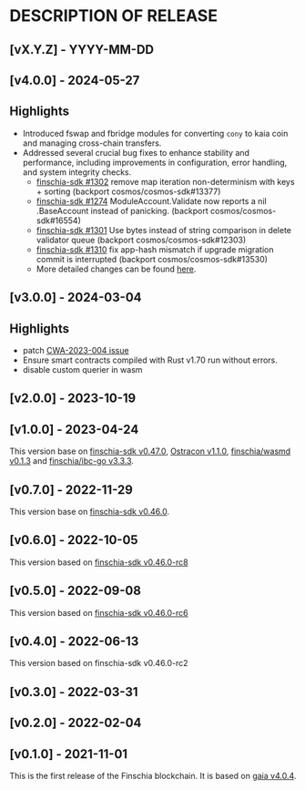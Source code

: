 <!--
Usage:

Include additional details about the release in this file, separate from the RELEASE_CHANGELOG. 
Feel free to add any highlights or other information you'd like to share with the community.
-->

# DESCRIPTION OF RELEASE

## [vX.Y.Z] - YYYY-MM-DD
<!-- <Desription of This Release> -->
<!-- <Add Highlights or any sections if you need> -->

## [v4.0.0] - 2024-05-27
## Highlights
* Introduced fswap and fbridge modules for converting `cony` to kaia coin and managing cross-chain transfers.
* Addressed several crucial bug fixes to enhance stability and performance, including improvements in configuration, error handling, and system integrity checks.
  * [finschia-sdk #1302](https://github.com/Finschia/finschia-sdk/pull/1302) remove map iteration non-determinism with keys + sorting (backport cosmos/cosmos-sdk#13377)
  * [finschia-sdk #1274](https://github.com/Finschia/finschia-sdk/pull/1274) ModuleAccount.Validate now reports a nil .BaseAccount instead of panicking. (backport cosmos/cosmos-sdk#16554)
  * [finschia-sdk #1301](https://github.com/Finschia/finschia-sdk/pull/1301) Use bytes instead of string comparison in delete validator queue (backport cosmos/cosmos-sdk#12303)
  * [finschia-sdk #1310](https://github.com/Finschia/finschia-sdk/pull/1310) fix app-hash mismatch if upgrade migration commit is interrupted (backport cosmos/cosmos-sdk#13530)
  * More detailed changes can be found [here](https://github.com/Finschia/finschia-sdk/releases/tag/v0.49.0).

## [v3.0.0] - 2024-03-04
## Highlights
* patch [CWA-2023-004 issue](https://forum.cosmos.network/t/high-severity-security-patch-upcoming-on-wed-10th-cwa-2023-004-brought-to-you-by-certik-and-confio/12840)
* Ensure smart contracts compiled with Rust v1.70 run without errors.
* disable custom querier in wasm

## [v2.0.0] - 2023-10-19

## [v1.0.0] - 2023-04-24
This version base on [finschia-sdk v0.47.0](https://github.com/Finschia/finschia-sdk/releases/tag/v0.47.0), [Ostracon v1.1.0](https://github.com/Finschia/ostracon/tree/v1.1.0), [finschia/wasmd v0.1.3](https://github.com/Finschia/wasmd/releases/tag/v0.1.3) and [finschia/ibc-go v3.3.3](https://github.com/Finschia/ibc-go/releases/tag/v3.3.3).

## [v0.7.0] - 2022-11-29
This version base on [finschia-sdk v0.46.0](https://github.com/Finschia/finschia-sdk/releases/tag/v0.46.0).

## [v0.6.0] - 2022-10-05
This version based on [finschia-sdk v0.46.0-rc8](https://github.com/Finschia/finschia-sdk/releases/tag/v0.46.0-rc8)

## [v0.5.0] - 2022-09-08
This version based on [finschia-sdk v0.46.0-rc6](https://github.com/Finschia/finschia-sdk/releases/tag/v0.46.0-rc6)

## [v0.4.0] - 2022-06-13
This version based on finschia-sdk v0.46.0-rc2

## [v0.3.0] - 2022-03-31

## [v0.2.0] - 2022-02-04

## [v0.1.0] - 2021-11-01
This is the first release of the Finschia blockchain. It is based on [gaia v4.0.4](https://github.com/cosmos/gaia/releases/tag/v4.0.4).

<!-- Release links -->
